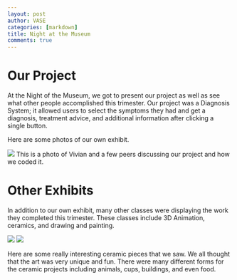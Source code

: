 ```yaml
---
layout: post
author: VASE
categories: [markdown]
title: Night at the Museum
comments: true
---
```


# Our Project
At the Night of the Museum, we got to present our project as well as see what other people accomplished this trimester. Our project was a Diagnosis System; it allowed users to select the symptoms they had and get a diagnosis, treatment advice, and additional information after clicking a single button. 

Here are some photos of our own exhibit. 

<img src ="https://github.com/vivianknee/FastPages/blob/master/images/vivian.jpg?raw=true">
This is a photo of Vivian and a few peers discussing our project and how we coded it.

# Other Exhibits
In addition to our own exhibit, many other classes were displaying the work they completed this trimester. These classes include 3D Animation, ceramics, and drawing and painting.

<img src ="https://github.com/vivianknee/FastPages/blob/master/images/ceramic.jpg?raw=true">
<img src ="https://github.com/vivianknee/FastPages/blob/master/images/ceramic.jpg?raw=true">

Here are some really interesting ceramic pieces that we saw. We all thought that the art was very unique and fun. There were many different forms for the ceramic projects including animals, cups, buildings, and even food.